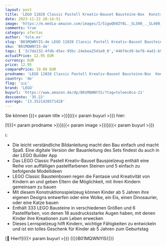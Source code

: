 ```yaml
---
layout: post
title: 'LEGO 11028 Classic Pastell Kreativ-Bauset Bausteine-Box  Konstruktionsspielzeug für Mädchen und Jungen ab 5 Jahren mit Modellen; Eiscreme  Dinosaurier  Katze & mehr'
date: 2023-11-22 20:14:51
image: 'https://m.media-amazon.com/images/I/51gwQ60ZY8L._SL500_._SL400_.jpg'
comments: true
category: ofertas
author: 'tole.es'
slug: 'B01MQWNYIS-de LEGO 11028 Classic Pastell Kreativ-Bauset Bausteine-Box...'
sku: 'B01MQWNYIS-de'
tags: [ '3c7da132-4fdb-45ec-95bc-24ebea2541e9_0','446f4cd9-bef8-4ad1-b906-b8f199d7ca54_0','446f4cd9-bef8-4ad1-b906-b8f199d7ca54_9501','772277dc-cbdb-432f-a915-25a321e9ed8c_0','772277dc-cbdb-432f-a915-25a321e9ed8c_4401','Arborist Merchandising Root','Bauspielzeug & Konstruktionsspielzeug','Bauspielzeugsets','Custom Stores','Küche, Haushalt & Wohnen','LEGO','Selektion1','Self Service','Silvester','Special Features Stores','Spiele, Spielzeug und Sammlerstücke für große Kinder','Spielzeug','lego','🇩🇪', ]
actualPrice: 12.95 EUR
currency: EUR
price: 12.95
comparePrice: 19.99 EUR
prodname: 'LEGO 11028 Classic Pastell Kreativ-Bauset Bausteine-Box  Konstruktionsspielzeug für Mädchen und Jungen ab 5 Jahren mit Modellen; Eiscreme  Dinosaurier  Katze & mehr'
country: 'de'
flag: '🇩🇪'
brand: 'LEGO'
buyurl: 'https://www.amazon.de/dp/B01MQWNYIS/?tag=tolees0ca-21'
descuento: '35.22'
average: '13.3521428571428'
---
```


Sie können [{{< param title >}}]({{< param buyurl >}}) hier:

[![{{< param prodname >}}]({{< param image >}})]({{< param buyurl >}})

ℹ️:

- Die leicht verständliche Bildanleitung macht den Bau einfach und macht Spaß. Eine digitale Version der Bauanleitung des Sets findest du auch in der LEGO Builder App
- Das LEGO Classic Pastell Kreativ-Bauset Bauspielzeug enthält eine Reihe von auffälligen pastellfarbenen Steinen und 5 einfach zu befolgende Modellideen
- LEGO Classic Bausteinboxen regen die Fantasie und Kreativität von Kindern an und geben Eltern die Möglichkeit, mit ihren Kindern gemeinsam zu bauen
- Mit diesem Konstruktionsspielzeug können Kinder ab 5 Jahren ihre eigenen Designs entwerfen oder eine Wolke, ein Eis, einen Dinosaurier, oder eine Katze bauen
- Enthält 333 LEGO Bausteine in verschiedenen Größen und 6 Pastellfarben, von denen 18 ausdrucksstarke Augen haben, mit denen Kinder ihre Kreationen zum Leben erwecken
- Dieses Lernspielzeug hilft Kindern, wichtige Fähigkeiten zu entwickeln und ist ein tolles Geschenk für Kinder ab 5 Jahren zum Geburtstag

[🛒 Hier!!]({{< param buyurl >}})
{{<world>}}B01MQWNYIS{{</world>}}

